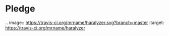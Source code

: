 # Pledge

.. image:: https://travis-ci.org/mrname/haralyzer.svg?branch=master
    :target: https://travis-ci.org/mrname/haralyzer
